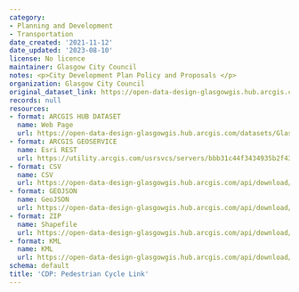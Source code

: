 ```yaml
---
category:
- Planning and Development
- Transportation
date_created: '2021-11-12'
date_updated: '2023-08-10'
license: No licence
maintainer: Glasgow City Council
notes: <p>City Development Plan Policy and Proposals </p>
organization: Glasgow City Council
original_dataset_link: https://open-data-design-glasgowgis.hub.arcgis.com/datasets/GlasgowGIS::cdp-pedestrian-cycle-link
records: null
resources:
- format: ARCGIS HUB DATASET
  name: Web Page
  url: https://open-data-design-glasgowgis.hub.arcgis.com/datasets/GlasgowGIS::cdp-pedestrian-cycle-link
- format: ARCGIS GEOSERVICE
  name: Esri REST
  url: https://utility.arcgis.com/usrsvcs/servers/bbb31c44f3434935b2f432c16e225bbc/rest/services/AGOL/CDP_Policy_Proposals/FeatureServer/23
- format: CSV
  name: CSV
  url: https://open-data-design-glasgowgis.hub.arcgis.com/api/download/v1/items/bbb31c44f3434935b2f432c16e225bbc/csv?layers=23
- format: GEOJSON
  name: GeoJSON
  url: https://open-data-design-glasgowgis.hub.arcgis.com/api/download/v1/items/bbb31c44f3434935b2f432c16e225bbc/geojson?layers=23
- format: ZIP
  name: Shapefile
  url: https://open-data-design-glasgowgis.hub.arcgis.com/api/download/v1/items/bbb31c44f3434935b2f432c16e225bbc/shapefile?layers=23
- format: KML
  name: KML
  url: https://open-data-design-glasgowgis.hub.arcgis.com/api/download/v1/items/bbb31c44f3434935b2f432c16e225bbc/kml?layers=23
schema: default
title: 'CDP: Pedestrian Cycle Link'
---
```

